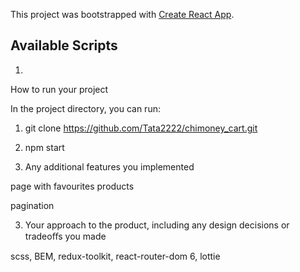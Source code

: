 This project was bootstrapped with [Create React App](https://github.com/facebook/create-react-app).

## Available Scripts
1)
How to run your project

In the project directory, you can run:
1)  git clone https://github.com/Tata2222/chimoney_cart.git

2) npm start


2) Any additional features you implemented

page with favourites products

pagination

3) Your approach to the product, including any design decisions or tradeoﬀs you made

scss, BEM, redux-toolkit, react-router-dom 6, lottie







